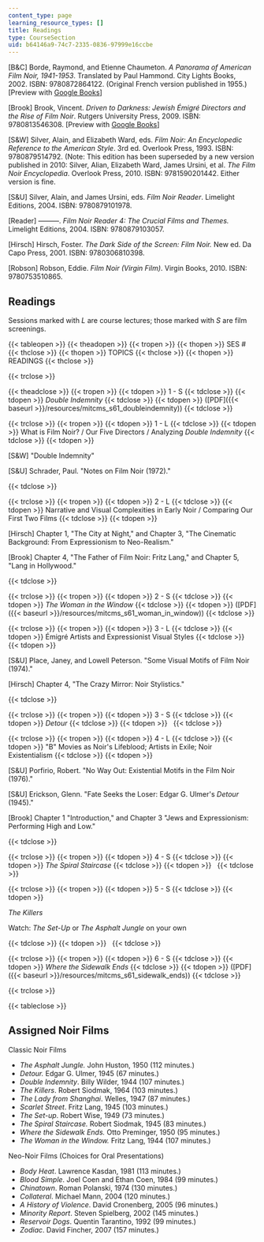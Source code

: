 ```yaml
---
content_type: page
learning_resource_types: []
title: Readings
type: CourseSection
uid: b64146a9-74c7-2335-0836-97999e16ccbe
---
```


\[B&C\] Borde, Raymond, and Etienne Chaumeton. _A Panorama of American Film Noir, 1941-1953_. Translated by Paul Hammond. City Lights Books, 2002. ISBN: 9780872864122. (Original French version published in 1955.) \[Preview with [Google Books](http://books.google.com/books?id=s1l0ENN6vAwC&printsec=frontcover)\]

\[Brook\] Brook, Vincent. _Driven to Darkness: Jewish Émigré Directors and the Rise of Film Noir_. Rutgers University Press, 2009. ISBN: 9780813546308. \[Preview with [Google Books](http://books.google.com/books?id=frs8PL1Gb64C&printsec=frontcover)\]

\[S&W\] Silver, Alain, and Elizabeth Ward, eds. _Film Noir: An Encyclopedic Reference to the American Style_. 3rd ed. Overlook Press, 1993. ISBN: 9780879514792. (Note: This edition has been superseded by a new version published in 2010: Silver, Alian, Elizabeth Ward, James Ursini, et al. _The Film Noir Encyclopedia_. Overlook Press, 2010. ISBN: 9781590201442. Either version is fine.

\[S&U\] Silver, Alain, and James Ursini, eds. _Film Noir Reader_. Limelight Editions, 2004. ISBN: 9780879101978.

\[Reader\] ———. _Film Noir Reader 4: The Crucial Films and Themes._ Limelight Editions, 2004. ISBN: 9780879103057.

\[Hirsch\] Hirsch, Foster. _The Dark Side of the Screen: Film Noir._ New ed. Da Capo Press, 2001. ISBN: 9780306810398.

\[Robson\] Robson, Eddie. _Film Noir (Virgin Film)_. Virgin Books, 2010. ISBN: 9780753510865.

Readings
--------

Sessions marked with _L_ are course lectures; those marked with _S_ are film screenings.

{{< tableopen >}}
{{< theadopen >}}
{{< tropen >}}
{{< thopen >}}
SES #
{{< thclose >}}
{{< thopen >}}
TOPICS
{{< thclose >}}
{{< thopen >}}
READINGS
{{< thclose >}}

{{< trclose >}}

{{< theadclose >}}
{{< tropen >}}
{{< tdopen >}}
1 - S
{{< tdclose >}}
{{< tdopen >}}
_Double Indemnity_
{{< tdclose >}}
{{< tdopen >}}
([PDF]({{< baseurl >}}/resources/mitcms_s61_doubleindemnity))
{{< tdclose >}}

{{< trclose >}}
{{< tropen >}}
{{< tdopen >}}
1 - L
{{< tdclose >}}
{{< tdopen >}}
What is Film Noir? / Our Five Directors / Analyzing _Double Indemnity_
{{< tdclose >}}
{{< tdopen >}}


\[S&W\] "Double Indemnity"

\[S&U\] Schrader, Paul. "Notes on Film Noir (1972)."


{{< tdclose >}}

{{< trclose >}}
{{< tropen >}}
{{< tdopen >}}
2 - L
{{< tdclose >}}
{{< tdopen >}}
Narrative and Visual Complexities in Early Noir / Comparing Our First Two Films
{{< tdclose >}}
{{< tdopen >}}


\[Hirsch\] Chapter 1, "The City at Night," and Chapter 3, "The Cinematic Background: From Expressionism to Neo-Realism."

\[Brook\] Chapter 4, "The Father of Film Noir: Fritz Lang," and Chapter 5, "Lang in Hollywood."


{{< tdclose >}}

{{< trclose >}}
{{< tropen >}}
{{< tdopen >}}
2 - S
{{< tdclose >}}
{{< tdopen >}}
_The Woman in the Window_
{{< tdclose >}}
{{< tdopen >}}
([PDF]({{< baseurl >}}/resources/mitcms_s61_woman_in_window))
{{< tdclose >}}

{{< trclose >}}
{{< tropen >}}
{{< tdopen >}}
3 - L
{{< tdclose >}}
{{< tdopen >}}
Émigré Artists and Expressionist Visual Styles
{{< tdclose >}}
{{< tdopen >}}


\[S&U\] Place, Janey, and Lowell Peterson. "Some Visual Motifs of Film Noir (1974)."

\[Hirsch\] Chapter 4, "The Crazy Mirror: Noir Stylistics."


{{< tdclose >}}

{{< trclose >}}
{{< tropen >}}
{{< tdopen >}}
3 - S
{{< tdclose >}}
{{< tdopen >}}
_Detour_
{{< tdclose >}}
{{< tdopen >}}
 
{{< tdclose >}}

{{< trclose >}}
{{< tropen >}}
{{< tdopen >}}
4 - L
{{< tdclose >}}
{{< tdopen >}}
"B" Movies as Noir's Lifeblood; Artists in Exile; Noir Existentialism
{{< tdclose >}}
{{< tdopen >}}


\[S&U\] Porfirio, Robert. "No Way Out: Existential Motifs in the Film Noir (1976)."

\[S&U\] Erickson, Glenn. "Fate Seeks the Loser: Edgar G. Ulmer's _Detour_ (1945)."

\[Brook\] Chapter 1 "Introduction," and Chapter 3 "Jews and Expressionism: Performing High and Low."


{{< tdclose >}}

{{< trclose >}}
{{< tropen >}}
{{< tdopen >}}
4 - S
{{< tdclose >}}
{{< tdopen >}}
_The Spiral Staircase_
{{< tdclose >}}
{{< tdopen >}}
 
{{< tdclose >}}

{{< trclose >}}
{{< tropen >}}
{{< tdopen >}}
5 - S
{{< tdclose >}}
{{< tdopen >}}


_The Killers_

Watch: _The Set-Up_ or _The Asphalt Jungle_ on your own


{{< tdclose >}}
{{< tdopen >}}
 
{{< tdclose >}}

{{< trclose >}}
{{< tropen >}}
{{< tdopen >}}
6 - S
{{< tdclose >}}
{{< tdopen >}}
_Where the Sidewalk Ends_
{{< tdclose >}}
{{< tdopen >}}
([PDF]({{< baseurl >}}/resources/mitcms_s61_sidewalk_ends))
{{< tdclose >}}

{{< trclose >}}

{{< tableclose >}}

Assigned Noir Films
-------------------

Classic Noir Films

*   _The Asphalt Jungle._ John Huston, 1950 (112 minutes.)
*   _Detour._ Edgar G. Ulmer, 1945 (67 minutes.)
*   _Double Indemnity_. Billy Wilder, 1944 (107 minutes.)
*   _The Killers_. Robert Siodmak, 1964 (103 minutes.)
*   _The Lady from Shanghai_. Welles, 1947 (87 minutes.)
*   _Scarlet Street_. Fritz Lang, 1945 (103 minutes.)
*   _The Set-up_. Robert Wise, 1949 (73 minutes.)
*   _The Spiral Staircase._ Robert Siodmak, 1945 (83 minutes.)
*   _Where the Sidewalk Ends._ Otto Preminger, 1950 (95 minutes.)
*   _The Woman in the Window._ Fritz Lang, 1944 (107 minutes.)

Neo-Noir Films (Choices for Oral Presentations)

*   _Body Heat_. Lawrence Kasdan, 1981 (113 minutes.)
*   _Blood Simple_. Joel Coen and Ethan Coen, 1984 (99 minutes.)
*   _Chinatown_. Roman Polanski, 1974 (130 minutes.)
*   _Collateral_. Michael Mann, 2004 (120 minutes.)
*   _A History of Violence_. David Cronenberg, 2005 (96 minutes.)
*   _Minority Report_. Steven Spielberg, 2002 (145 minutes.)
*   _Reservoir Dogs_. Quentin Tarantino, 1992 (99 minutes.)
*   _Zodiac_. David Fincher, 2007 (157 minutes.)